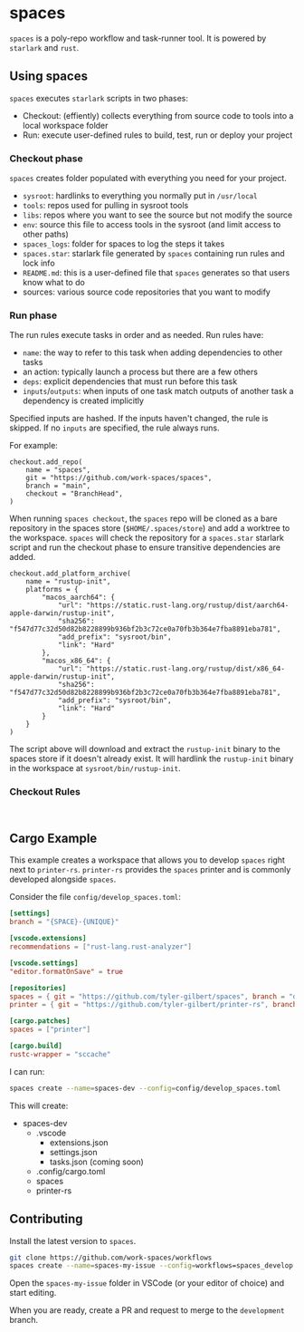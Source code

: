 # spaces

`spaces` is a poly-repo workflow and task-runner tool. It is powered by `starlark` and `rust`.

## Using spaces

`spaces` executes `starlark` scripts in two phases:

- Checkout: (effiently) collects everything from source code to tools into a local workspace folder
- Run: execute user-defined rules to build, test, run or deploy your project

### Checkout phase

`spaces` creates folder populated with everything you need for your project.

- `sysroot`: hardlinks to everything you normally put in `/usr/local`
- `tools`: repos used for pulling in sysroot tools
- `libs`: repos where you want to see the source but not modify the source
- `env`: source this file to access tools in the sysroot (and limit access to other paths)
- `spaces_logs`: folder for spaces to log the steps it takes
- `spaces.star`: starlark file generated by `spaces` containing run rules and lock info
- `README.md`: this is a user-defined file that `spaces` generates so that users know what to do
-  sources: various source code repositories that you want to modify

### Run phase

The run rules execute tasks in order and as needed. Run rules have:

- `name`: the way to refer to this task when adding dependencies to other tasks
- an action: typically launch a process but there are a few others
- `deps`: explicit dependencies that must run before this task
- `inputs`/`outputs`: when inputs of one task match outputs of another task a dependency is created implicitly

Specified inputs are hashed. If the inputs haven't changed, the rule is skipped. If no `inputs` are specified, the rule always runs. 


For example:

```star
checkout.add_repo(
    name = "spaces",
    git = "https://github.com/work-spaces/spaces",
    branch = "main",
    checkout = "BranchHead",
)
```

When running `spaces checkout`, the `spaces` repo will be cloned as a bare repository in the spaces store (`$HOME/.spaces/store`) and add a worktree to the workspace. `spaces` will check the repository for a `spaces.star` starlark script and run the checkout phase to ensure transitive dependencies are added.

```star
checkout.add_platform_archive(
    name = "rustup-init",
    platforms = { 
        "macos_aarch64": {
            "url": "https://static.rust-lang.org/rustup/dist/aarch64-apple-darwin/rustup-init",
            "sha256": "f547d77c32d50d82b8228899b936bf2b3c72ce0a70fb3b364e7fba8891eba781",
            "add_prefix": "sysroot/bin",
            "link": "Hard"
        },
        "macos_x86_64": {
            "url": "https://static.rust-lang.org/rustup/dist/x86_64-apple-darwin/rustup-init",
            "sha256": "f547d77c32d50d82b8228899b936bf2b3c72ce0a70fb3b364e7fba8891eba781",
            "add_prefix": "sysroot/bin",
            "link": "Hard"
        }
    }
)
```

The script above will download and extract the `rustup-init` binary to the spaces store if it doesn't already exist. It will hardlink the `rustup-init` binary in the workspace at `sysroot/bin/rustup-init`.

### Checkout Rules


```star


```

## Cargo Example

This example creates a workspace that allows you to develop `spaces` right next to `printer-rs`. `printer-rs` provides the `spaces` printer and is commonly developed alongside `spaces`.

Consider the file `config/develop_spaces.toml`:

```toml
[settings]
branch = "{SPACE}-{UNIQUE}"

[vscode.extensions]
recommendations = ["rust-lang.rust-analyzer"]

[vscode.settings]
"editor.formatOnSave" = true

[repositories]
spaces = { git = "https://github.com/tyler-gilbert/spaces", branch = "development" }
printer = { git = "https://github.com/tyler-gilbert/printer-rs", branch = "development" }

[cargo.patches]
spaces = ["printer"]

[cargo.build]
rustc-wrapper = "sccache"
```

I can run:

```sh
spaces create --name=spaces-dev --config=config/develop_spaces.toml
```

This will create:

- spaces-dev
  - .vscode
    - extensions.json
    - settings.json
    - tasks.json (coming soon)
  - .config/cargo.toml
  - spaces
  - printer-rs

## Contributing

Install the latest version to `spaces`.

```sh
git clone https://github.com/work-spaces/workflows
spaces create --name=spaces-my-issue --config=workflows=spaces_develop.toml
```

Open the `spaces-my-issue` folder in VSCode (or your editor of choice) and start editing.

When you are ready, create a PR and request to merge to the `development` branch.



